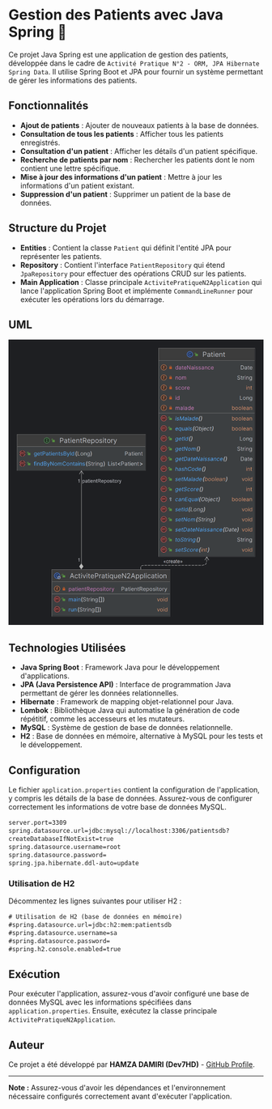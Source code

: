 # Gestion des Patients avec Java Spring 🏥

Ce projet Java Spring est une application de gestion des patients, développée dans le cadre de `Activité Pratique N°2 - ORM, JPA Hibernate Spring Data`. Il utilise Spring Boot et JPA pour fournir un système permettant de gérer les informations des patients.

## Fonctionnalités

- **Ajout de patients** : Ajouter de nouveaux patients à la base de données.
- **Consultation de tous les patients** : Afficher tous les patients enregistrés.
- **Consultation d'un patient** : Afficher les détails d'un patient spécifique.
- **Recherche de patients par nom** : Rechercher les patients dont le nom contient une lettre spécifique.
- **Mise à jour des informations d'un patient** : Mettre à jour les informations d'un patient existant.
- **Suppression d'un patient** : Supprimer un patient de la base de données.

## Structure du Projet

- **Entities** : Contient la classe `Patient` qui définit l'entité JPA pour représenter les patients.
- **Repository** : Contient l'interface `PatientRepository` qui étend `JpaRepository` pour effectuer des opérations CRUD sur les patients.
- **Main Application** : Classe principale `ActivitePratiqueN2Application` qui lance l'application Spring Boot et implémente `CommandLineRunner` pour exécuter les opérations lors du démarrage.

## UML
![UML](./UML/UML.png)

## Technologies Utilisées

- **Java Spring Boot** : Framework Java pour le développement d'applications.
- **JPA (Java Persistence API)** : Interface de programmation Java permettant de gérer les données relationnelles.
- **Hibernate** : Framework de mapping objet-relationnel pour Java.
- **Lombok** : Bibliothèque Java qui automatise la génération de code répétitif, comme les accesseurs et les mutateurs.
- **MySQL** : Système de gestion de base de données relationnelle.
- **H2** : Base de données en mémoire, alternative à MySQL pour les tests et le développement.

## Configuration

Le fichier `application.properties` contient la configuration de l'application, y compris les détails de la base de données. Assurez-vous de configurer correctement les informations de votre base de données MySQL.

```properties
server.port=3309
spring.datasource.url=jdbc:mysql://localhost:3306/patientsdb?createDatabaseIfNotExist=true
spring.datasource.username=root
spring.datasource.password=
spring.jpa.hibernate.ddl-auto=update
```
### Utilisation de H2

Décommentez les lignes suivantes pour utiliser H2 :

```properties
# Utilisation de H2 (base de données en mémoire)
#spring.datasource.url=jdbc:h2:mem:patientsdb
#spring.datasource.username=sa
#spring.datasource.password=
#spring.h2.console.enabled=true
```


## Exécution

Pour exécuter l'application, assurez-vous d'avoir configuré une base de données MySQL avec les informations spécifiées dans `application.properties`. Ensuite, exécutez la classe principale `ActivitePratiqueN2Application`.


## Auteur

Ce projet a été développé par **HAMZA DAMIRI (Dev7HD)** - [GitHub Profile](https://github.com/Dev7HD).

---

**Note :** Assurez-vous d'avoir les dépendances et l'environnement nécessaire configurés correctement avant d'exécuter l'application.